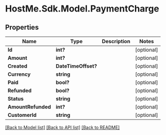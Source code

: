 # HostMe.Sdk.Model.PaymentCharge
## Properties

Name | Type | Description | Notes
------------ | ------------- | ------------- | -------------
**Id** | **int?** |  | [optional] 
**Amount** | **int?** |  | [optional] 
**Created** | **DateTimeOffset?** |  | [optional] 
**Currency** | **string** |  | [optional] 
**Paid** | **bool?** |  | [optional] 
**Refunded** | **bool?** |  | [optional] 
**Status** | **string** |  | [optional] 
**AmountRefunded** | **int?** |  | [optional] 
**CustomerId** | **string** |  | [optional] 

[[Back to Model list]](../README.md#documentation-for-models) [[Back to API list]](../README.md#documentation-for-api-endpoints) [[Back to README]](../README.md)

